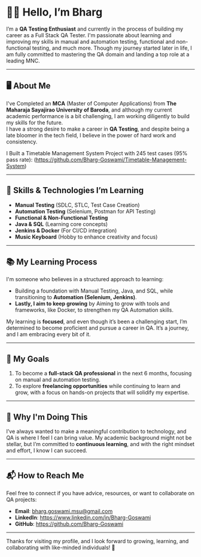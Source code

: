 # 👋🏻 Hello, I’m Bharg

I’m a **QA Testing Enthusiast** and currently in the process of building my career as a Full Stack QA Tester. I'm passionate about learning and improving my skills in manual and automation testing, functional and non-functional testing, and much more. Though my journey started later in life, I am fully committed to mastering the QA domain and landing a top role at a leading MNC.

---

## 🖥️ About Me
I've Completed an **MCA** (Master of Computer Applications) from **The Maharaja Sayajirao University of Baroda**, and although my current academic performance is a bit challenging, I am working diligently to build my skills for the future.  
I have a strong desire to make a career in **QA Testing**, and despite being a late bloomer in the tech field, I believe in the power of hard work and consistency.

I Built a Timetable Management System Project with 245 test cases (95% pass rate): 
(https://github.com/Bharg-Goswami/Timetable-Management-System)

---

## 🔧 Skills & Technologies I’m Learning
- **Manual Testing** (SDLC, STLC, Test Case Creation)
- **Automation Testing** (Selenium, Postman for API Testing)
- **Functional & Non-Functional Testing**
- **Java & SQL** (Learning core concepts)
- **Jenkins & Docker** (For CI/CD integration)
- **Music Keyboard** (Hobby to enhance creativity and focus)

---

## 📚 My Learning Process
I'm someone who believes in a structured approach to learning:
- Building a foundation with Manual Testing, Java, and SQL, while transitioning to **Automation (Selenium, Jenkins)**.
- **Lastly, I aim to keep growing** by Aiming to grow with tools and frameworks, like Docker, to strengthen my QA Automation skills.

My learning is **focused**, and even though it’s been a challenging start, I’m determined to become proficient and pursue a career in QA. It’s a journey, and I am embracing every bit of it.

---

## 🚀 My Goals
1. To become a **full-stack QA professional** in the next 6 months, focusing on manual and automation testing.
2. To explore **freelancing opportunities** while continuing to learn and grow, with a focus on hands-on projects that will solidify my expertise.

---

## 🌻 Why I'm Doing This
I’ve always wanted to make a meaningful contribution to technology, and QA is where I feel I can bring value. My academic background might not be stellar, but I’m committed to **continuous learning**, and with the right mindset and effort, I know I can succeed.

---

## 📬 How to Reach Me
Feel free to connect if you have advice, resources, or want to collaborate on QA projects:
- **Email**: bharg.goswami.msu@gmail.com
- **LinkedIn**: https://www.linkedin.com/in/Bharg-Goswami
- **GitHub**: https://github.com/Bharg-Goswami

---
Thanks for visiting my profile, and I look forward to growing, learning, and collaborating with like-minded individuals! 🚀
